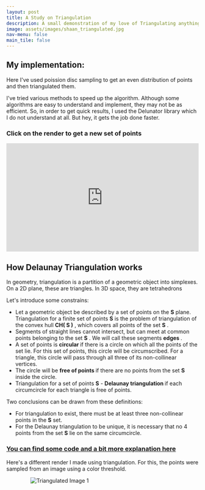 ```yaml
---
layout: post
title: A Study on Triangulation
description: A small demonstration of my love of Triangulating anything and everything
image: assets/images/shaan_triangulated.jpg
nav-menu: false
main_tile: false
---
```

## My implementation:
<p>
	Here I've used <a src="https://en.wikipedia.org/wiki/Supersampling#Poisson_disc">poission disc sampling</a> to get an even distribution of points and then triangulated them.
</p>
<p>I've tried various methods to speed up the algorithm. Although some algorithms are easy to understand and implement, they may not be as efficient. So, in order to get quick results, I used the <a src="https://mapbox.github.io/delaunator/">Delunator library</a> which I do not understand at all. But hey, it gets the job done faster. </p>


###	Click on the render to get a new set of points


<!-- <div class="videoWrapper">
  <iframe width="560" height="315" src="https://www.youtube.com/embed/r9JzMWXTGwQ" frameborder="0" allow="accelerometer; autoplay; encrypted-media; gyroscope; picture-in-picture" allowfullscreen></iframe>
</div>
<p> -->

<style>
	*.videoWrapper {
		position: relative;
		padding-bottom: 56.25%; /* 16:9 */
		height: 0;
	}
	*.videoWrapper iframe {
		position: absolute;
		top: 0;
		left: 0;
		width: 100%;
		height: 100%;
	}
}
</style>
<style> iframe{ border: none; } </style>
<div class="videoWrapper" style="--aspect-ratio: 4 / 4;">
    <iframe
        src="https://tahsintariq.github.io/p5js/P5_Sketches/P5_Web_Collection/Delunay_triangulation"
        data-position="center center">
    </iframe>
</div>
<p>
</p>

## How Delaunay Triangulation works

<p>In geometry, triangulation is a partition of a geometric object into simplexes. On a 2D plane, these are triangles. In 3D space, they are tetrahedrons</p>
Let's introduce some constrains:
<ul>
	<li>Let a geometric object be described by a set of points on the  <b>S</b>  plane. Triangulation for a finite set of points  <b>S</b>  is the problem of triangulation of the convex hull  <b>CH( S )</b> , which covers all points of the set  <b>S</b> .</li>
	<li> Segments of straight lines cannot intersect, but can meet at common points belonging to the set  <b>S</b> . We will call these segments <b> edges </b>.</li>
	<li> A set of points is <b> circular </b> if there is a circle on which all the points of the set lie. For this set of points, this circle will be circumscribed. For a triangle, this circle will pass through all three of its non-collinear vertices.</li>
	<li> The circle will be <b> free of points </b> if there are no points from the set  <b>S</b>  inside the circle.</li>
	<li> Triangulation for a set of points  <b>S</b>  - <b> Delaunay triangulation </b> if each circumcircle for each triangle is free of points.</li>
</ul>
Two conclusions can be drawn from these definitions:
<ul>
	<li> For triangulation to exist, there must be at least three non-collinear points in the  <b>S</b>  set.</li>
	<li> For the Delaunay triangulation to be unique, it is necessary that no 4 points from the set  <b>S</b>  lie on the same circumcircle.</li>
</ul>

### [You can find some code and a bit more explanation here](https://github.com/TahsinTariq/Jupyter-stuff/blob/main/triangulation/Triangulation%20-%20Copy.ipynb)


Here's a different render I made using triangulation. For this, the points were sampled from an image using a color threshold.
<!-- <div style="display:flex"> -->
<div style="width: 75%; margin: 0 auto;">
	<img src = "{% link assets/images/shaan_triangulated.jpg %}" alt = "Triangulated Image 1">
</div>
<!-- </div> -->
<!-- <div class="videoWrapper" style="--aspect-ratio: 3 / 4;">
<iframe src="https://www.youtube.com/embed/fY4qkfjJo6A" alt="" data-position="center center" /></iframe>
</div> -->
